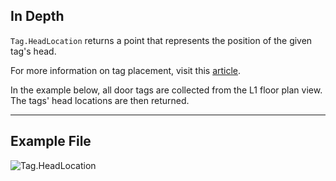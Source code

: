 ## In Depth
`Tag.HeadLocation` returns a point that represents the position of the given tag's head.

For more information on tag placement, visit this [article](https://help.autodesk.com/view/RVT/2025/ENU/?guid=GUID-555BB05A-3AFB-470D-BA3A-3A6C18ADD2A0).

In the example below, all door tags are collected from the L1 floor plan view. The tags' head locations are then returned.
___
## Example File

![Tag.HeadLocation](./Revit.Elements.Tag.HeadLocation_img.jpg)
